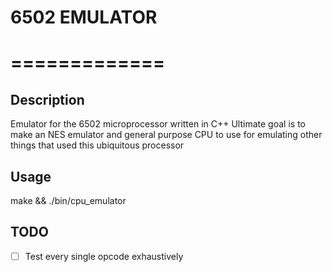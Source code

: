 # 6502 EMULATOR
# =============
## Description
Emulator for the 6502 microprocessor written in C++
Ultimate goal is to make an NES emulator and general purpose CPU to
use for emulating other things that used this ubiquitous  processor

## Usage
make && ./bin/cpu_emulator
## TODO
- [ ] Test every single opcode exhaustively  
```
